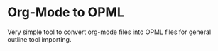 # Org-Mode to OPML

Very simple tool to convert org-mode files into OPML files for general
outline tool importing.